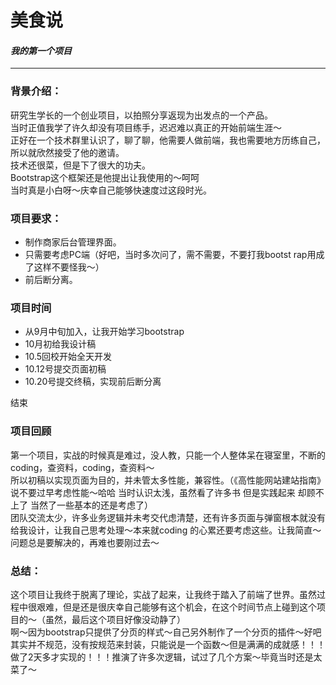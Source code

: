 # 美食说   
#### _我的第一个项目_
---
### 背景介绍：
研究生学长的一个创业项目，以拍照分享返现为出发点的一个产品。  
当时正值我学了许久却没有项目练手，迟迟难以真正的开始前端生涯～  
正好在一个技术群里认识了，聊了聊，他需要人做前端，我也需要地方历练自己，所以就欣然接受了他的邀请。  
技术还很菜，但是下了很大的功夫。  
Bootstrap这个框架还是他提出让我使用的～呵呵  
当时真是小白呀～庆幸自己能够快速度过这段时光。  
### 项目要求：
- 制作商家后台管理界面。  
- 只需要考虑PC端（好吧，当时多次问了，需不需要，不要打我bootst
rap用成了这样不要怪我～）  
- 前后断分离。

### 项目时间
- 从9月中旬加入，让我开始学习bootstrap
- 10月初给我设计稿
- 10.5回校开始全天开发
- 10.12号提交页面初稿
- 10.20号提交终稿，实现前后断分离  

结束
### 项目回顾
第一个项目，实战的时候真是难过，没人教，只能一个人整体呆在寝室里，不断的coding，查资料，coding，查资料～  
所以初稿以实现页面为目的，并未管太多性能，兼容性。（《高性能网站建站指南》说不要过早考虑性能～哈哈 当时认识太浅，虽然看了许多书 但是实践起来 却顾不上了 当然了一些基本的还是考虑了）  
团队交流太少，许多业务逻辑并未考交代虑清楚，还有许多页面与弹窗根本就没有给我设计，让我自己思考处理～本来就coding 的心累还要考虑这些。让我简直～问题总是要解决的，再难也要刚过去～

### 总结：
这个项目让我终于脱离了理论，实战了起来，让我终于踏入了前端了世界。虽然过程中很艰难，但是还是很庆幸自己能够有这个机会，在这个时间节点上碰到这个项目的～（虽然，最后这个项目好像没动静了）  
啊～因为bootstrap只提供了分页的样式～自己另外制作了一个分页的插件～好吧 其实并不规范，没有按规范来封装，只能说是一个函数～但是满满的成就感！！！做了2天多才实现的！！！推演了许多次逻辑，试过了几个方案～毕竟当时还是太菜了～
